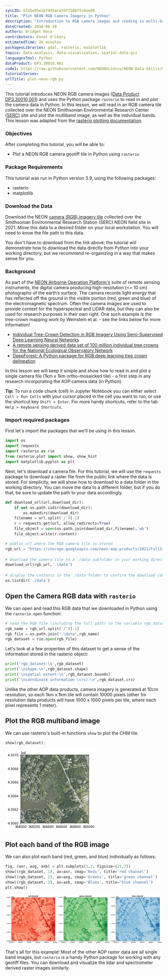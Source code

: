 ```yaml
---
syncID: 67a5e95e1b7445aca7d7750b75c0ee98
title: "Plot NEON RGB Camera Imagery in Python"
description: "Introduction to RGB camera images and reading in multi-band images in Python with rasterio."
dateCreated: 2018-06-30
authors: Bridget Hass 
contributors: Donal O'Leary
estimatedTime: 20 minutes
packagesLibraries: gdal, rasterio, matplotlib
topics: data-analysis, data-visualization, spatial-data-gis 
languagesTool: Python
dataProduct: DP3.30010.001
code1: https://raw.githubusercontent.com/NEONScience/NEON-Data-Skills/main/tutorials/Python/RGB-camera/intro-rgb-camera/plot-neon-rgb-camera-data/plot-neon-rgb-camera-data.ipynb
tutorialSeries:
urlTitle: plot-neon-rgb-py
---
```


This tutorial introduces NEON RGB camera images (<a href="https://data.neonscience.org/data-products/DP3.30010.001" target="_blank">Data Product DP3.30010.001</a>) and uses the Python package `rasterio` to read in and plot the camera data in Python. In this lesson, we will read in an RGB camera tile collected over the NEON Smithsonian Environmental Research Center (<a href="https://www.neonscience.org/field-sites/serc" target="_blank">SERC</a>) site and plot the mutliband image, as well as the individual bands. This lesson was adapted from the <a href="https://rasterio.readthedocs.io/en/stable/topics/plotting.html" target="_blank">rasterio plotting documentation</a>.

### Objectives

After completing this tutorial, you will be able to: 

* Plot a NEON RGB camera geotiff tile in Python using `rasterio`

### Package Requirements
This tutorial was run in Python version 3.9, using the following packages:

* rasterio
* matplotlib

### Download the Data 

Download the NEON
<a href="https://storage.googleapis.com/neon-aop-products/2021/FullSite/D02/2021_SERC_5/L3/Camera/Mosaic/2021_SERC_5_368000_4306000_image.tif">camera (RGB) imagery tile</a>
collected over the Smithsonian Environmental Research Station (SERC) NEON field site in 2021. Move this data to a desired folder on your local workstation. You will need to know the file path to this data.  

You don't have to download from the link above; the tutorial will demonstrate how to download the data directly from Python into your working directory, but we recommend re-organizing in a way that makes sense for you.

### Background

As part of the 
<a href="https://www.neonscience.org/data-collection/airborne-remote-sensing" target="_blank"> NEON Airborne Operation Platform's</a> 
suite of remote sensing instruments, the digital camera producing high-resolution (<= 10 cm) photographs of the earth’s surface. The camera records light energy that has reflected off the ground in the visible portion (red, green and blue) of the electromagnetic spectrum. Often the camera images are used to provide context for the hyperspectral and LiDAR data, but they can also be used for research purposes in their own right. One such example is the tree-crown mapping work by Weinstein et al. - see the links below for more information!

- <a href="https://www.mdpi.com/2072-4292/11/11/1309" target="_blank">Individual Tree-Crown Detection in RGB Imagery Using Semi-Supervised Deep Learning Neural Networks</a>
- <a href="https://elifesciences.org/articles/62922" target="_blank">A remote sensing derived data set of 100 million individual tree crowns for the National Ecological Observatory Network</a>
- <a href="https://besjournals.onlinelibrary.wiley.com/doi/full/10.1111/2041-210X.13472" target="_blank">DeepForest: A Python package for RGB deep learning tree crown delineation</a>

In this lesson we will keep it simple and show how to read in and plot a single camera file (1km x 1km ortho-mosaicked tile) - a first step in any research incorporating the AOP camera data (in Python).

**Tip:** To run a code chunk (cell) in Jupyter Notebook you can either select `Cell > Run Cells` with your cursor placed in the cell you want to run, or use the shortcut key `Shift + Enter`. For more handy shortcuts, refer to the tab `Help > Keyboard Shortcuts`. 

### Import required packages
First let's import the packages that we'll be using in this lesson.


```python
import os
import requests
import rasterio as rio
from rasterio.plot import show, show_hist
import matplotlib.pyplot as plt
```

Next, let's download a camera file. For this tutorial, we will use the `requests` package to download a raster file from the public link where the data is stored. For simplicity, we will show how to download to a data folder in the working directory. You can move the data to a different folder, but if you do that, be sure to update the path to your data accordingly. 


```python
def download_url(url,download_dir):
    if not os.path.isdir(download_dir):
        os.makedirs(download_dir)
    filename = url.split('/')[-1]
    r = requests.get(url, allow_redirects=True)
    file_object = open(os.path.join(download_dir,filename),'wb')
    file_object.write(r.content)
```


```python
# public url where the RGB camera tile is stored
rgb_url = "https://storage.googleapis.com/neon-aop-products/2021/FullSite/D02/2021_SERC_5/L3/Camera/Mosaic/2021_SERC_5_368000_4306000_image.tif"

# download the camera tile to a ./data subfolder in your working directory
download_url(rgb_url,'.\data')

# display the contents in the ./data folder to confirm the download completed
os.listdir('./data')
```

## Open the Camera RGB data with `rasterio`

We can open and read this RGB data that we downloaded in Python using the ```rasterio.open``` function:


```python
# read the RGB file (including the full path) to the variable rgb_dataset
rgb_name = rgb_url.split('/')[-1]
rgb_file = os.path.join(".\data",rgb_name)
rgb_dataset = rio.open(rgb_file)
```

Let's look at a few properties of this dataset to get a sense of the information stored in the rasterio object:


```python
print('rgb_dataset:\n',rgb_dataset)
print('\nshape:\n',rgb_dataset.shape)
print('\nspatial extent:\n',rgb_dataset.bounds)
print('\ncoordinate information (crs):\n',rgb_dataset.crs)
```

Unlike the other AOP data products, camera imagery is generated at 10cm resolution, so each 1km x 1km tile will contain 10000 pixels (other 1m resolution data products will have 1000 x 1000 pixels per tile, where each pixel represents 1 meter).

## Plot the RGB multiband image

We can use rasterio's built-in functions `show` to plot the CHM tile.


```python
show(rgb_dataset);
```

![png](https://raw.githubusercontent.com/NEONScience/NEON-Data-Skills/main/tutorials/Python/AOP/RGB-camera/plot-aop-camera/plot-neon-rgb-camera-data_files/plot-neon-rgb-camera-data_13_0.png)

## Plot each band of the RGB image 

We can also plot each band (red, green, and blue) individually as follows:


```python
fig, (axr, axg, axb) = plt.subplots(1,3, figsize=(21,7))
show((rgb_dataset, 1), ax=axr, cmap='Reds', title='red channel')
show((rgb_dataset, 2), ax=axg, cmap='Greens', title='green channel')
show((rgb_dataset, 3), ax=axb, cmap='Blues', title='blue channel')
plt.show()
```

![png](https://raw.githubusercontent.com/NEONScience/NEON-Data-Skills/main/tutorials/Python/AOP/RGB-camera/plot-aop-camera/plot-neon-rgb-camera-data_files/plot-neon-rgb-camera-data_15_0.png)

That's all for this example! Most of the other AOP raster data are all single band images, but `rasterio` is a handy Python package for working with any geotiff files. You can download and visualize the lidar and spectrometer derived raster images similarly.
